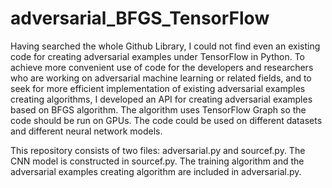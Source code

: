 # adversarial_BFGS_TensorFlow

Having searched the whole Github Library, I could not find even an existing code for creating adversarial examples under TensorFlow in Python. To achieve more convenient use of code for the developers and researchers who are working on adversarial machine learning or related fields, and to seek for more efficient implementation of existing adversarial examples creating algorithms, I developed an API for creating adversarial examples based on BFGS algorithm. The algorithm uses TensorFlow Graph so the code should be run on GPUs. The code could be used on different datasets and different neural network models.

This repository consists of two files: adversarial.py and sourcef.py. The CNN model is constructed in sourcef.py. The training algorithm and the adversarial examples creating algorithm are included in adversarial.py.
